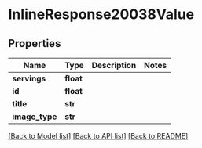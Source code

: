 # InlineResponse20038Value

## Properties
Name | Type | Description | Notes
------------ | ------------- | ------------- | -------------
**servings** | **float** |  | 
**id** | **float** |  | 
**title** | **str** |  | 
**image_type** | **str** |  | 

[[Back to Model list]](../README.md#documentation-for-models) [[Back to API list]](../README.md#documentation-for-api-endpoints) [[Back to README]](../README.md)


